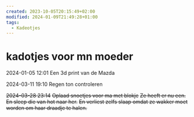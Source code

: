 ```yaml
---
created: 2023-10-05T20:15:49+02:00
modified: 2024-01-09T21:49:28+01:00
tags:
  - Kadeotjes
---
```


# kadotjes voor mn moeder

2024-01-05 12:01
Een 3d print van de Mazda

2024-03-11 19:10
Regen ton controleren

~~2024-03-28 23:14~~
~~Oplaad snoetjes voor ma met blokje~~
~~Ze heeft er nu een. En sleep die van hot naar her.~~
~~En verliest zelfs slaap omdat ze wakker moet worden om haar draadje te halen.~~
